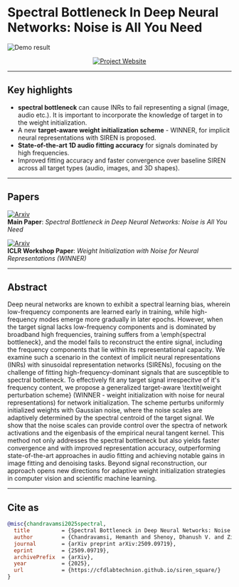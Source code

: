 # Spectral Bottleneck In Deep Neural Networks: Noise is All You Need
![Demo result](https://cfdlabtechnion.github.io/siren_square/multimedia_files/image_cats.png)

<p align="center">
  <a href="https://cfdlabtechnion.github.io/siren_square">
    <img src="https://img.shields.io/badge/Visit-Project%20Website-blue?style=for-the-badge&logo=github" alt="Project Website"/>
  </a>
</p>

---
## Key highlights

- <b>spectral bottleneck</b> can cause INRs to fail representing a signal (image, audio etc.). It is important to incorporate the knowledge of target in to the weight initialization. 
-  A new <b>target-aware weight initialization scheme</b> - WINNER, for implicit neural representations with SIREN is proposed.
-  <b>State-of-the-art 1D audio fitting accuracy</b> for signals dominated by high frequencies.
-  Improved fitting accuracy and faster convergence over baseline SIREN across all target types (audio, images, and 3D shapes).

---
## Papers

[![Arxiv](https://img.shields.io/badge/arXiv-2509.09719-b31b1b.svg)](https://arxiv.org/abs/2509.09719)  
**Main Paper**: *Spectral Bottleneck in Deep Neural Networks: Noise is All You Need*

[![Arxiv](https://img.shields.io/badge/arXiv-2509.12980-b31b1b.svg)](https://arxiv.org/abs/2509.12980)  
**ICLR Workshop Paper**: *Weight Initialization with Noise for Neural Representations (WINNER)*


---
## Abstract

Deep neural networks are known to exhibit a spectral learning bias, wherein low-frequency components are learned early in training, while high-frequency modes emerge more gradually in later epochs. However, when the target signal lacks low-frequency components and is dominated by broadband high frequencies, training suffers from a \emph{spectral bottleneck}, and the model fails to reconstruct the entire signal, including the frequency components that lie within its representational capacity. We examine such a scenario in the context of implicit neural representations (INRs) with sinusoidal representation networks (SIRENs), focusing on the challenge of fitting high-frequency-dominant signals that are susceptible to spectral bottleneck. To effectively fit any target signal irrespecitve of it's frequency content, we propose a generalized target-aware \textit{weight perturbation scheme} (WINNER - weight initialization with noise for neural representations) for network initialization. The scheme perturbs uniformly initialized weights with Gaussian noise, where the noise scales are adaptively determined by the spectral centroid of the target signal. We show that the noise scales can provide control over the spectra of network activations and the eigenbasis of the empirical neural tangent kernel. This method not only addresses the spectral bottleneck but also yields faster convergence and with improved representation accuracy, outperforming state-of-the-art approaches in audio fitting and achieving notable gains in image fitting and denoising tasks. Beyond signal reconstruction, our approach opens new directions for adaptive weight initialization strategies in computer vision and scientific machine learning.

---

## Cite as
```bibtex
@misc{chandravamsi2025spectral,
  title          = {Spectral Bottleneck in Deep Neural Networks: Noise is All You Need},
  author         = {Chandravamsi, Hemanth and Shenoy, Dhanush V. and Zinn, Itay and Pisnoy, Shimon and Frankel, Steven H.},
  journal        = {arXiv preprint arXiv:2509.09719},
  eprint         = {2509.09719},
  archivePrefix  = {arXiv},
  year           = {2025},
  url            = {https://cfdlabtechnion.github.io/siren_square/}
}